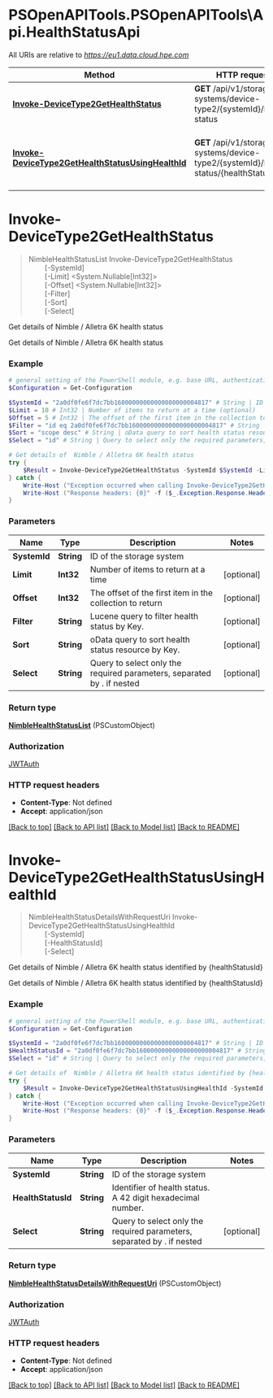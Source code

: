 # PSOpenAPITools.PSOpenAPITools\Api.HealthStatusApi

All URIs are relative to *https://eu1.data.cloud.hpe.com*

Method | HTTP request | Description
------------- | ------------- | -------------
[**Invoke-DeviceType2GetHealthStatus**](HealthStatusApi.md#Invoke-DeviceType2GetHealthStatus) | **GET** /api/v1/storage-systems/device-type2/{systemId}/health-status | Get details of  Nimble / Alletra 6K health status
[**Invoke-DeviceType2GetHealthStatusUsingHealthId**](HealthStatusApi.md#Invoke-DeviceType2GetHealthStatusUsingHealthId) | **GET** /api/v1/storage-systems/device-type2/{systemId}/health-status/{healthStatusId} | Get details of  Nimble / Alletra 6K health status identified by {healthStatusId}


<a id="Invoke-DeviceType2GetHealthStatus"></a>
# **Invoke-DeviceType2GetHealthStatus**
> NimbleHealthStatusList Invoke-DeviceType2GetHealthStatus<br>
> &nbsp;&nbsp;&nbsp;&nbsp;&nbsp;&nbsp;&nbsp;&nbsp;[-SystemId] <String><br>
> &nbsp;&nbsp;&nbsp;&nbsp;&nbsp;&nbsp;&nbsp;&nbsp;[-Limit] <System.Nullable[Int32]><br>
> &nbsp;&nbsp;&nbsp;&nbsp;&nbsp;&nbsp;&nbsp;&nbsp;[-Offset] <System.Nullable[Int32]><br>
> &nbsp;&nbsp;&nbsp;&nbsp;&nbsp;&nbsp;&nbsp;&nbsp;[-Filter] <String><br>
> &nbsp;&nbsp;&nbsp;&nbsp;&nbsp;&nbsp;&nbsp;&nbsp;[-Sort] <String><br>
> &nbsp;&nbsp;&nbsp;&nbsp;&nbsp;&nbsp;&nbsp;&nbsp;[-Select] <String><br>

Get details of  Nimble / Alletra 6K health status

Get details of  Nimble / Alletra 6K health status

### Example
```powershell
# general setting of the PowerShell module, e.g. base URL, authentication, etc
$Configuration = Get-Configuration

$SystemId = "2a0df0fe6f7dc7bb16000000000000000000004817" # String | ID of the storage system
$Limit = 10 # Int32 | Number of items to return at a time (optional)
$Offset = 5 # Int32 | The offset of the first item in the collection to return (optional)
$Filter = "id eq 2a0df0fe6f7dc7bb16000000000000000000004817" # String | Lucene query to filter health status by Key. (optional)
$Sort = "scope desc" # String | oData query to sort health status resource by Key. (optional)
$Select = "id" # String | Query to select only the required parameters, separated by . if nested (optional)

# Get details of  Nimble / Alletra 6K health status
try {
    $Result = Invoke-DeviceType2GetHealthStatus -SystemId $SystemId -Limit $Limit -Offset $Offset -Filter $Filter -Sort $Sort -Select $Select
} catch {
    Write-Host ("Exception occurred when calling Invoke-DeviceType2GetHealthStatus: {0}" -f ($_.ErrorDetails | ConvertFrom-Json))
    Write-Host ("Response headers: {0}" -f ($_.Exception.Response.Headers | ConvertTo-Json))
}
```

### Parameters

Name | Type | Description  | Notes
------------- | ------------- | ------------- | -------------
 **SystemId** | **String**| ID of the storage system | 
 **Limit** | **Int32**| Number of items to return at a time | [optional] 
 **Offset** | **Int32**| The offset of the first item in the collection to return | [optional] 
 **Filter** | **String**| Lucene query to filter health status by Key. | [optional] 
 **Sort** | **String**| oData query to sort health status resource by Key. | [optional] 
 **Select** | **String**| Query to select only the required parameters, separated by . if nested | [optional] 

### Return type

[**NimbleHealthStatusList**](NimbleHealthStatusList.md) (PSCustomObject)

### Authorization

[JWTAuth](../README.md#JWTAuth)

### HTTP request headers

 - **Content-Type**: Not defined
 - **Accept**: application/json

[[Back to top]](#) [[Back to API list]](../README.md#documentation-for-api-endpoints) [[Back to Model list]](../README.md#documentation-for-models) [[Back to README]](../README.md)

<a id="Invoke-DeviceType2GetHealthStatusUsingHealthId"></a>
# **Invoke-DeviceType2GetHealthStatusUsingHealthId**
> NimbleHealthStatusDetailsWithRequestUri Invoke-DeviceType2GetHealthStatusUsingHealthId<br>
> &nbsp;&nbsp;&nbsp;&nbsp;&nbsp;&nbsp;&nbsp;&nbsp;[-SystemId] <String><br>
> &nbsp;&nbsp;&nbsp;&nbsp;&nbsp;&nbsp;&nbsp;&nbsp;[-HealthStatusId] <String><br>
> &nbsp;&nbsp;&nbsp;&nbsp;&nbsp;&nbsp;&nbsp;&nbsp;[-Select] <String><br>

Get details of  Nimble / Alletra 6K health status identified by {healthStatusId}

Get details of Nimble / Alletra 6K health status identified by {healthStatusId}

### Example
```powershell
# general setting of the PowerShell module, e.g. base URL, authentication, etc
$Configuration = Get-Configuration

$SystemId = "2a0df0fe6f7dc7bb16000000000000000000004817" # String | ID of the storage system
$HealthStatusId = "2a0df0fe6f7dc7bb16000000000000000000004817" # String | Identifier of health status. A 42 digit hexadecimal number.
$Select = "id" # String | Query to select only the required parameters, separated by . if nested (optional)

# Get details of  Nimble / Alletra 6K health status identified by {healthStatusId}
try {
    $Result = Invoke-DeviceType2GetHealthStatusUsingHealthId -SystemId $SystemId -HealthStatusId $HealthStatusId -Select $Select
} catch {
    Write-Host ("Exception occurred when calling Invoke-DeviceType2GetHealthStatusUsingHealthId: {0}" -f ($_.ErrorDetails | ConvertFrom-Json))
    Write-Host ("Response headers: {0}" -f ($_.Exception.Response.Headers | ConvertTo-Json))
}
```

### Parameters

Name | Type | Description  | Notes
------------- | ------------- | ------------- | -------------
 **SystemId** | **String**| ID of the storage system | 
 **HealthStatusId** | **String**| Identifier of health status. A 42 digit hexadecimal number. | 
 **Select** | **String**| Query to select only the required parameters, separated by . if nested | [optional] 

### Return type

[**NimbleHealthStatusDetailsWithRequestUri**](NimbleHealthStatusDetailsWithRequestUri.md) (PSCustomObject)

### Authorization

[JWTAuth](../README.md#JWTAuth)

### HTTP request headers

 - **Content-Type**: Not defined
 - **Accept**: application/json

[[Back to top]](#) [[Back to API list]](../README.md#documentation-for-api-endpoints) [[Back to Model list]](../README.md#documentation-for-models) [[Back to README]](../README.md)

